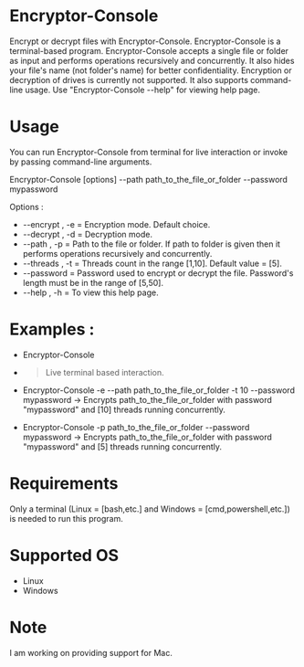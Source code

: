 # Encryptor-Console
Encrypt or decrypt files with Encryptor-Console. Encryptor-Console is a terminal-based program.
Encryptor-Console accepts a single file or folder as input and performs operations recursively and concurrently.
It also hides your file's name (not folder's name) for better confidentiality.
Encryption or decryption of drives is currently not supported.
It also supports command-line usage. Use "Encryptor-Console --help" for viewing help page.
# Usage
You can run Encryptor-Console from terminal for live interaction or invoke by passing command-line arguments.

Encryptor-Console [options] --path path_to_the_file_or_folder --password mypassword
                                               
Options :
* --encrypt , -e   = Encryption mode. Default choice.
* --decrypt , -d   = Decryption mode.
* --path , -p      = Path to the file or folder. If path to folder is given then it performs operations recursively and concurrently.
* --threads , -t   = Threads count in the range [1,10]. Default value = [5].
* --password       = Password used to encrypt or decrypt the file. Password's length must be in the range of [5,50].
* --help , -h      = To view this help page.
# Examples :
* Encryptor-Console
* > Live terminal based interaction.
* Encryptor-Console -e --path path_to_the_file_or_folder -t 10 --password mypassword      -> Encrypts path_to_the_file_or_folder with password "mypassword" and [10] threads running concurrently.
                                               
* Encryptor-Console -p path_to_the_file_or_folder --password mypassword                   -> Encrypts path_to_the_file_or_folder with password "mypassword" and [5] threads running concurrently.
# Requirements
Only a terminal (Linux = [bash,etc.] and Windows = [cmd,powershell,etc.]) is needed to run this program.
# Supported OS
* Linux
* Windows
# Note
I am working on providing support for Mac.
